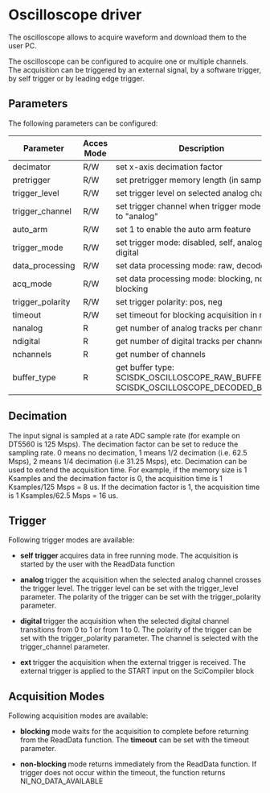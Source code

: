 # Oscilloscope driver

The oscilloscope allows to acquire waveform and download them to the user PC.

The oscilloscope can be configured to acquire one or multiple channels. 
The acquisition can be triggered by an external signal, by a software trigger, by self trigger or by leading edge trigger.

## Parameters
The following parameters can be configured:

| Parameter         | Acces Mode | Description                                                                              | Default value |
| ----------------- | ---------- | ---------------------------------------------------------------------------------------- | ------------- |
| decimator         | R/W        | set x-axis decimation factor                                                             | 0             |
| pretrigger        | R/W        | set pretrigger memory length (in samples)                                                | 0             |
| trigger_level     | R/W        | set trigger level on selected analog channel                                             | 0             |
| trigger_channel   | R/W        | set trigger channel when trigger mode is set to "analog"                                 | 0             |
| auto_arm          | R/W        | set 1 to enable the auto arm feature                                                     | 1             |
| trigger_mode      | R/W        | set trigger mode: disabled, self, analog, ext, digital                                   | self          |
| data_processing   | R/W        | set data processing mode: raw, decode                                                    | decode        |
| acq_mode          | R/W        | set data processing mode: blocking, non-blocking                                         | blocking      |
| trigger_polarity  | R/W        | set trigger polarity: pos, neg                                                           | pos           |
| timeout           | R/W        | set timeout for blocking acquisition in ms                                               | 5000          |
| nanalog           | R          | get number of analog tracks per channel                                                  |               |
| ndigital          | R          | get number of digital tracks per channel                                                 |               |
| nchannels         | R          | get number of channels                                                                   |               |
| buffer_type       | R          | get buffer type: SCISDK_OSCILLOSCOPE_RAW_BUFFER or SCISDK_OSCILLOSCOPE_DECODED_BUFFER    |               |

## Decimation
The input signal is sampled at a rate ADC sample rate (for example on DT5560 is 125 Msps). The decimation factor can be set to reduce the sampling rate.
0 means no decimation, 1 means 1/2 decimation (i.e. 62.5 Msps), 2 means 1/4 decimation (i.e 31.25 Msps), etc.
Decimation can be used to extend the acquisition time. For example, if the memory size is 1 Ksamples and the decimation factor is 0, the acquisition time is 1 Ksamples/125 Msps = 8 us. If the decimation factor is 1, the acquisition time is 1 Ksamples/62.5 Msps = 16 us.

## Trigger
Following trigger modes are available:
- <b> self trigger </b> acquires data in free running mode. The acquisition is started by the user with the ReadData function

- <b> analog </b> trigger the acquisition when the selected analog channel crosses the trigger level. The trigger level can be set with the trigger_level parameter.
The polarity of the trigger can be set with the trigger_polarity parameter.

- <b> digital </b> trigger the acquisition when the selected digital channel transitions from 0 to 1 or from 1 to 0. The polarity of the trigger can be set with the trigger_polarity parameter. The channel is selected with the trigger_channel parameter.

- <b> ext </b> trigger the acquisition when the external trigger is received. The external trigger is applied to the START input on the SciCompiler block

## Acquisition Modes
Following acquisition modes are available:
- <b> blocking </b> mode waits for the acquisition to complete before returning from the ReadData function. The <b>timeout</b> can be set with the timeout parameter. 

- <b> non-blocking </b> mode returns immediately from the ReadData function. If trigger does not occur within the timeout, the function returns NI_NO_DATA_AVAILABLE 

